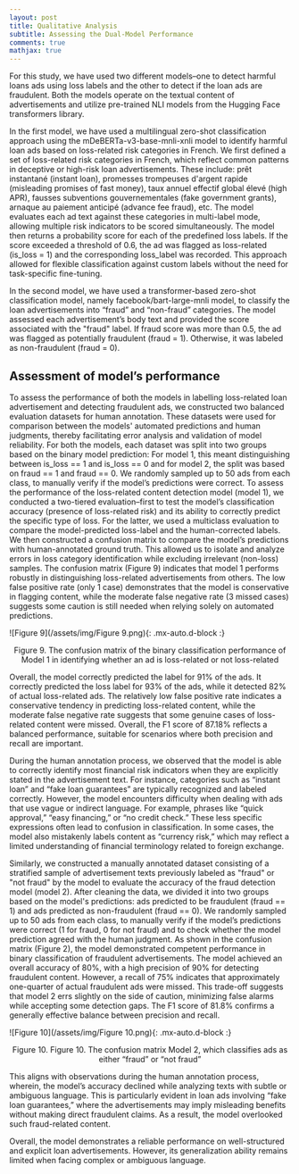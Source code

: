 ```yaml
---
layout: post
title: Qualitative Analysis
subtitle: Assessing the Dual-Model Performance 
comments: true
mathjax: true
---
```

For this study, we have used two different models–one to detect harmful loans ads using loss labels and the other to detect if the loan ads are fraudulent. Both the models operate on the textual content of advertisements and utilize pre-trained NLI models from the Hugging Face transformers library.

In the first model, we have used a multilingual zero-shot classification approach using the mDeBERTa-v3-base-mnli-xnli model to identify harmful loan ads based on loss-related risk categories in French. We first defined a set of loss-related risk categories in French, which reflect common patterns in deceptive or high-risk loan advertisements. These include: prêt instantané (instant loan),  promesses trompeuses d'argent rapide (misleading promises of fast money), taux annuel effectif global élevé (high APR), fausses subventions gouvernementales (fake government grants), arnaque au paiement anticipé (advance fee fraud), etc. The model evaluates each ad text against these categories in multi-label mode, allowing multiple risk indicators to be scored simultaneously. The model then returns a probability score for each of the predefined loss labels. If the score exceeded a threshold of 0.6, the ad was flagged as loss-related (is_loss = 1) and the corresponding loss_label was recorded. This approach allowed for flexible classification against custom labels without the need for task-specific fine-tuning.

In the second model, we have used a transformer-based zero-shot classification model, namely facebook/bart-large-mnli model, to classify the loan advertisements into “fraud” and “non-fraud” categories. The model assessed each advertisement’s body text and provided the score associated with the "fraud" label. If fraud score was more than 0.5, the ad was flagged as potentially fraudulent (fraud = 1). Otherwise, it was labeled as non-fraudulent (fraud = 0). 

## Assessment of model’s performance
To assess the performance of both the models in labelling loss-related loan advertisement and detecting fraudulent ads, we constructed two balanced evaluation datasets for human annotation. These datasets were used for comparison between the models' automated predictions and human judgments, thereby facilitating error analysis and validation of model reliability. For both the models, each dataset was split into two groups based on the binary model prediction: For model 1, this meant distinguishing between is_loss == 1 and is_loss == 0 and for model 2, the split was based on fraud == 1 and fraud == 0. 
We randomly sampled up to 50 ads from each class, to manually verify if the model’s predictions were correct. To assess the performance of the loss-related content detection model (model 1), we conducted a two-tiered evaluation–first to test the model’s classification accuracy (presence of loss-related risk) and its ability to correctly predict the specific type of loss. For the latter, we used a  multiclass evaluation to compare the model-predicted loss-label and the human-corrected labels.
We then constructed a confusion matrix to compare the model’s predictions with human-annotated ground truth. This allowed us to isolate and analyze errors in loss category identification while excluding irrelevant (non-loss) samples. The confusion matrix (Figure 9) indicates that model 1 performs robustly in distinguishing loss-related advertisements from others. The low false positive rate (only 1 case) demonstrates that the model is conservative in flagging content, while the moderate false negative rate (3 missed cases) suggests some caution is still needed when relying solely on automated predictions. 

![Figure 9](/assets/img/Figure 9.png){: .mx-auto.d-block :}
<center> Figure 9. The confusion matrix of the binary classification performance of Model 1 in identifying whether an ad is loss-related or not loss-related </center>

Overall, the model correctly predicted the label for 91% of the ads. It correctly predicted the loss label for 93% of the ads, while it detected 82% of actual loss-related ads. The relatively low false positive rate indicates a conservative tendency in predicting loss-related content, while the moderate false negative rate suggests that some genuine cases of loss-related content were missed. Overall, the F1 score of 87.18% reflects a balanced performance, suitable for scenarios where both precision and recall are important.

During the human annotation process, we observed that the model is able to correctly identify most financial risk indicators when they are explicitly stated in the advertisement text. For instance, categories such as “instant loan” and “fake loan guarantees” are typically recognized and labeled correctly. However, the model encounters difficulty when dealing with ads that use vague or indirect language. For example, phrases like “quick approval,” “easy financing,” or “no credit check.” These less specific expressions often lead to confusion in classification. In some cases, the model also mistakenly labels content as “currency risk,” which may reflect a limited understanding of financial terminology related to foreign exchange.

Similarly, we constructed a manually annotated dataset consisting of a stratified sample of advertisement texts previously labeled as "fraud" or "not fraud" by the model to evaluate the accuracy of the fraud detection model (model 2). After cleaning the data, we divided it into two groups based on the model's predictions: ads predicted to be fraudulent (fraud == 1) and ads predicted as non-fraudulent (fraud == 0). We randomly sampled up to 50 ads from each class, to manually verify if the model’s predictions were correct (1 for fraud, 0 for not fraud) and to check whether the model prediction agreed with the human judgment.
As shown in the confusion matrix (Figure 2), the model demonstrated competent performance in binary classification of fraudulent advertisements. The model achieved an overall accuracy of 80%, with a high precision of 90% for detecting fraudulent content. However, a recall of 75% indicates that approximately one-quarter of actual fraudulent ads were missed. This trade-off suggests that model 2 errs slightly on the side of caution, minimizing false alarms while accepting some detection gaps. The F1 score of 81.8% confirms a generally effective balance between precision and recall.

![Figure 10](/assets/img/Figure 10.png){: .mx-auto.d-block :}
<center> Figure 10. Figure 10. The confusion matrix Model 2, which classifies ads as either “fraud” or “not fraud” </center>

This aligns with observations during the human annotation process, wherein, the model’s accuracy declined while analyzing texts with subtle or ambiguous language. This is particularly evident in loan ads involving “fake loan guarantees,” where the advertisements may imply misleading benefits without making direct fraudulent claims. As a result, the model overlooked such fraud-related content.

Overall, the model demonstrates a reliable performance on well-structured and explicit loan advertisements. However, its generalization ability remains limited when facing complex or ambiguous language.
